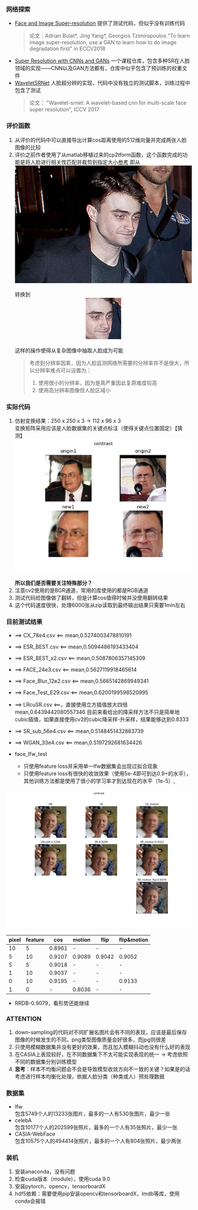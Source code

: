### 网络探索
- [Face and Image Super-resolution](https://github.com/jingyang2017/Face-and-Image-super-resolution)
	提供了测试代码，但似乎没有训练代码
	> 论文：Adrian Bulat*, Jing Yang*, Georgios Tzimiropoulos "To learn image super-resolution, use a GAN to learn how to do image degradation first" in ECCV2018
- [Super Resolution with CNNs and GANs](https://github.com/flymin/Super_Resolution_with_CNNs_and_GANs)
	一个课程仓库，包含多种SR在人脸领域的实现——CNN以及GAN方法都有，仓库中似乎包含了预训练的权重文件
- [WaveletSRNet](https://github.com/hhb072/WaveletSRNet)
	人脸超分辨的实现，代码中没有独立的测试脚本，训练过程中包含了测试
	> 论文： "Wavelet-srnet: A wavelet-based cnn for multi-scale face super resolution", ICCV 2017

### 评价函数
1. 从评价的代码中可以直接导出计算cos距离使用的512维向量并完成两张人脸图像的比较
2. 评价之前作者使用了从matlab移植过来的cp2tform函数，这个函数完成的功能是将人脸进行相关性匹配并裁剪到指定大小[参考](https://zhuanlan.zhihu.com/p/29515986)
即从<br><center>![origin](image\cp2tform_origin.jpg)</center><br>转换到<br><center>![after](image\cp2tform_after.jpg)</center><br>这样的操作使得从复杂图像中抽取人脸成为可能
	> 考虑到分辨率因素，因为人脸监测网络所需要的分辨率并不是很大，所以分辨率难点可以设置为：
	> 1. 使用很小的分辨率，因为是真严重因此复原难度较高
	> 2. 使用高分辨率图像但人脸区域小

### 实际代码
1. 仿射变换结果：250 x 250 x 3 -> 112 x 96 x 3 <br>变换矩阵采用应该是人脸数据集的关键点标注（使得关键点位置固定）【猜测】<br><center>![contrast](image\contrast.png)</center><br>
	**所以我们是否需要关注特殊部分？**
2. 注意cv2使用的是BGR通道，常用的库使用的都是RGB通道
3. 测试代码给图像做了翻转，但是计算cos值得时候并没使用翻转结果
4. 这个代码速度很快，处理6000张从zip读取到最终输出结果只需要1min左右

### 目前测试结果
*	==> CX_78e4.csv <==
	mean,0.5274003478810191

*	==> ESR_BEST.csv <==
	mean,0.5094486193433404

*	==> ESR_BEST_x2.csv <==
	mean,0.5087806357145309

*	==> FACE_24e3.csv <==
	mean,0.5627119918465614

* 	==> Face_Blur_12e2.csv <==
	mean,0.5665142869949341

*	==> Face_Test_E29.csv <==
	mean,0.6200199598520995

*	==> LRcuSR.csv <==，直接使用立方插值放大四倍
	mean,0.6439442080557346
	目前来看给出的降采样方法不只是简单地cubic插值，如果直接使用cv2的cubic降采样-升采样，结果能够达到0.8333
*	==> SR_sub_56e4.csv <==
	mean,0.5148451432883739

*	==> WGAN_33e4.csv <==
	mean,0.5197292681634426

*	face_lfw_test
	- 只使用feature loss并采用单一lfw数据集会出现过拟合现象 
	- 只使用feature loss有很快的收敛效果（使用5e-4即可到达0.9+的水平），其他训练方法都是使用了很小的学习率才到达现在的水平（1e-5）,

<center>

![](image/contrast9.png)

| pixel | feature | cos 	| motion | flip 	| flip&motion |
|-------|---------|--------	|--------|------	|-------------|
| 10 	| 5 	  | 0.8961 	|	-	 |	-		|	-		|
| 5 	| 10 	  | 0.9107 	| 0.9089 | 0.9042 	| 0.9052 	|
| 5 	| 5 	  | 0.9018 	|	-	 |	-		|	-		|
| 1 	| 10 	  | 0.9037 	|	-	 |	-		|	-		|
| 0 	| 10 	  | 0.9195	| 	-	 | 	-		| 0.9133 	|
| 1		| 0		  |	-		| 0.8036 |	-		| -			|

</center>

*	RRDB-0.9079，看形势还能继续

### ATTENTION
1. down-sampling的代码对不同扩展名图片会有不同的表现，应该是最后保存图像的时候发生的不同，png类型图像质量会好很多，而jpg则很差
2. 只使用模糊数据集并没有更好的效果，而且加入模糊抖动也没有什么好的表现
3. 在CASIA上表现较好，在不同数据集下不太可能实现表现的统一 -> 考虑依照不同的数据集分别训练模型
4. **思考**：样本不均衡问题会不会是导致模型收敛方向不一致的关键？如果是的话考虑进行样本均衡化处理，依据人脸分类（种类或人）预处理数据

### 数据集
- lfw<br>
	包含5749个人的13233张图片，最多的一人有530张图片，最少一张
- celebA<br>
	包含10177个人的202599张照片，最多的一个人有35张照片，最少一张
- CASIA-WebFace<br>
	包含10575个人的494414张照片，最多的一个人有804张照片，最少两张


### 装机
1. 安装anaconda，没有问题
2. 检查cuda版本（module），使用cuda 9.0
3. 安装pytorch，opencv，tensorboardX
4. hdf5依赖：需要使用pip安装opencv和tensorboardX，lmdb等库，使用conda会报错